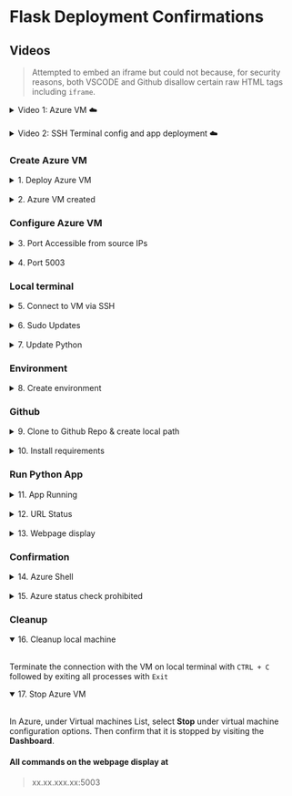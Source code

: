 # Flask Deployment Confirmations

## Videos

> Attempted to embed an iframe but could not because, for security reasons, both VSCODE and Github disallow certain raw HTML tags including `iframe`.

<details>
  <summary>Video 1: Azure VM ☁️</summary>  
<br />
<div>
  <a href="https://www.loom.com/share/7651ee0f2b9242ae8211d40198849806" target="_blank" style="float: left;">
    <img style="max-width:100px;" src="https://cdn.loom.com/sessions/thumbnails/7651ee0f2b9242ae8211d40198849806-43d290c58ee666d3-full-play.gif" />
  </a>
  <div style="clear: both;"></div>
</div>

<br />

> Though the video was truncated at 5 minutes by loom, it captures the relevant content.

</details>

<br />

<details>
  <summary>Video 2: SSH Terminal config and app deployment ☁️</summary>  
 (To be updated)
<br />

<div>
  <a href="url" target="_blank" style="float: left;">
    <img style="max-width:100px;" src="img" />
  </a>
  <div style="clear: both;"></div>
</div>
</details>

### Create Azure VM

<details>
  <summary>1. Deploy Azure VM</summary>  
 
<br />

 ![Azure VM deploying](flask_images/0.1_flask1.png)

<br />
</details>

<br />

 <details>
  <summary>2. Azure VM created</summary>  
 
<br />

 ![Azure VM created](flask_images/0.2_AzureVMcreated.png)

<br />
</details>

### Configure Azure VM

<details>
  <summary>3. Port Accessible from source IPs</summary>  

<br />

 ![Portt 22 accessible from source IPs](flask_images/0.3_Azure_port_accessible.png)

</details>
<br />

<details>
  <summary>4. Port 5003</summary>  

<br />

 ![Port 5003 created](flask_images/1Azure5003portcreated.png)

</details>

### Local terminal

<details>
  <summary>5. Connect to VM via SSH</summary>  

<br />

![Connect to VM via SSH](flask_images/2connected2VM.png)

</details>
<br />

<details>
  <summary>6. Sudo Updates</summary>  

<br />

![Sudo Updates](flask_images/3updatesuccessful.png)

</details>
<br />

<details>
  <summary>7. Update Python</summary>  

<br />

![Update Python](flask_images/4updatepython.png)

</details>

### Environment

<details>
  <summary>8. Create environment</summary>  

<br />

![Create environment](flask_images/5pythonenvironmentset.png)

</details>

### Github

<details>
  <summary>9. Clone to Github Repo & create local path </summary>  

<br />

![Clone to Github Repo](flask_images/6gitclone.png)

</details>

<br />

<details>
  <summary>10. Install requirements </summary>  

<br />

![Install requirements](flask_images/7installflask.png)

</details>

### Run Python App

<details>
  <summary>11. App Running </summary>  
<br />

![App Running](flask_images/8apprunning.png)

</details>
<br />

<details>
  <summary>12. URL Status </summary>  
<br />

![URL Status](flask_images/10urlstatuscodes.png)

</details>

<br />

<details>
  <summary>13. Webpage display </summary>  
<br />

![Webpage display](flask_images/9webpageconfirmationonport500.png)

</details>

### Confirmation

<details>
  <summary>14. Azure Shell</summary>  

<br />

![Connected to Azure shell](flask_images/10.1connectedtoazureshell.png)

</details>

<br />

<details>
  <summary>15. Azure status check prohibited</summary>  

<br />

![Access denied](flask_images/11azureshell_forbiddenaction.png)

</details>

### Cleanup

<details open>
  <summary>16. Cleanup local machine </summary>  

<br />

Terminate the connection with the VM on local terminal with `CTRL + C` followed by exiting all processes with `Exit`

</details>

<details open>
  <summary>17. Stop Azure VM </summary>  

<br />

In Azure, under Virtual machines List, select **Stop** under virtual machine configuration options. Then confirm that it is stopped by visiting the **Dashboard**.

</details>

#### All commands on the webpage display at 

> xx.xx.xxx.xx:5003